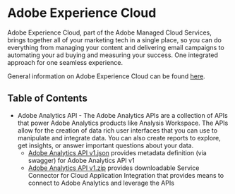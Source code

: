 # Adobe Experience Cloud

Adobe Experience Cloud, part of the Adobe Managed Cloud Services, brings together all of your marketing tech in a single place, so you can do everything from managing your content and delivering email campaigns to automating your ad buying and measuring your success. One integrated approach for one seamless experience.

General information on Adobe Experience Cloud can be found [here](https://www.adobe.com/in/what-is-adobe-experience-cloud.html).

## Table of Contents

* Adobe Analytics API - The Adobe Analytics APIs are a collection of APIs that power Adobe Analytics products like Analysis Workspace. The APIs allow for the creation of data rich user interfaces that you can use to manipulate and integrate data. You can also create reports to explore, get insights, or answer important questions about your data.
    - [Adobe Analytics API v1.json](https://github.com/InformaticaCloudApplicationIntegration/Service-Connectors/blob/master/Adobe%20Experience%20Cloud/Adobe%20Analytics%20API%20v1.json) provides metadata definition (via swagger) for Adobe Analytics API v1
    - [Adobe Analytics API v1.zip](https://github.com/InformaticaCloudApplicationIntegration/Service-Connectors/blob/master/Adobe%20Experience%20Cloud/Adobe%20Analytics%20API%20v1.zip) provides downloadable Service Connector for Cloud Application Integration that provides means to connect to Adobe Analytics and leverage the APIs
